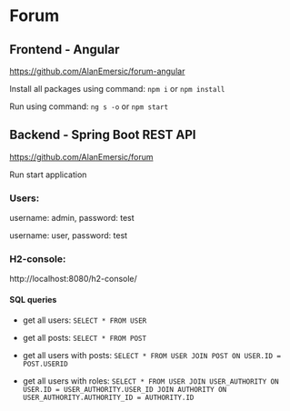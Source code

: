 # Forum

## Frontend - Angular
https://github.com/AlanEmersic/forum-angular

Install all packages using command:
`npm i`
or
`npm install`

Run using command:
`ng s -o`
or
`npm start`

## Backend - Spring Boot REST API
https://github.com/AlanEmersic/forum

Run start application

### Users:

username: admin, password: test

username: user, password: test

### H2-console:
http://localhost:8080/h2-console/

#### SQL queries
- get all users: `SELECT * FROM USER`

- get all posts: `SELECT * FROM POST`

- get all users with posts: `SELECT * FROM USER JOIN POST ON USER.ID = POST.USERID`

- get all users with roles: `SELECT * FROM USER JOIN USER_AUTHORITY ON USER.ID = USER_AUTHORITY.USER_ID JOIN AUTHORITY ON USER_AUTHORITY.AUTHORITY_ID = AUTHORITY.ID`